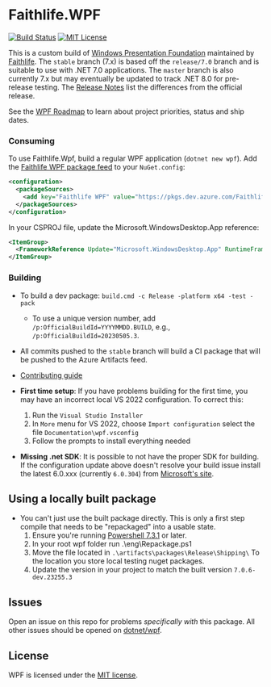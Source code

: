 # Faithlife.WPF

[![Build Status](https://dev.azure.com/Faithlife/WPF/_apis/build/status/Faithlife.wpf?branchName=stable)](https://dev.azure.com/Faithlife/WPF/_build/latest?definitionId=11&branchName=stable) [![MIT License](https://img.shields.io/badge/license-MIT-green.svg)](https://github.com/Faithlife/wpf/blob/stable/LICENSE.TXT)

This is a custom build of [Windows Presentation Foundation](https://github.com/dotnet/wpf) maintained by [Faithlife](https://faithlife.codes/).
The `stable` branch (7.x) is based off the `release/7.0` branch and is suitable to use with .NET 7.0 applications.
The `master` branch is also currently 7.x but may eventually be updated to track .NET 8.0 for pre-release testing.
The [Release Notes](ReleaseNotes.md) list the differences from the official release.

See the [WPF Roadmap](roadmap.md) to learn about project priorities, status and ship dates.

### Consuming

To use Faithlife.Wpf, build a regular WPF application (`dotnet new wpf`). Add the [Faithlife WPF package feed](https://dev.azure.com/Faithlife/WPF/_artifacts/feed/Public)
to your `NuGet.config`:

```xml
<configuration>
  <packageSources>
    <add key="Faithlife WPF" value="https://pkgs.dev.azure.com/Faithlife/WPF/_packaging/Public/nuget/v3/index.json" />
  </packageSources>
</configuration>
```

In your CSPROJ file, update the Microsoft.WindowsDesktop.App reference:

```xml
<ItemGroup>
  <FrameworkReference Update="Microsoft.WindowsDesktop.App" RuntimeFrameworkVersion="7.0.6-faithlife.1.23255.3" />
</ItemGroup>
```

### Building

* To build a dev package: `build.cmd -c Release -platform x64 -test -pack`
  * To use a unique version number, add `/p:OfficialBuildId=YYYYMMDD.BUILD`, e.g., `/p:OfficialBuildId=20230505.3`.
* All commits pushed to the `stable` branch will build a CI package that will be pushed to the Azure Artifacts feed.
* [Contributing guide](Documentation/contributing.md)

* **First time setup**: If you have problems building for the first time, you may have an incorrect local VS 2022 configuration. To correct this:
  1. Run the `Visual Studio Installer`
  2. In `More` menu for VS 2022, choose `Import configuration` select the file `Documentation\wpf.vsconfig`
  3. Follow the prompts to install everything needed

* **Missing .net SDK**: It is possible to not have the proper SDK for building. If the configuration update above doesn't resolve your build issue install the latest 6.0.xxx (currently `6.0.304`) from [Microsoft's site](https://dotnet.microsoft.com/en-us/download/dotnet/6.0).

## Using a locally built package

* You can't just use the built package directly. This is only a first step compile that needs to be "repackaged" into a usable state.
  1. Ensure you're running [Powershell 7.3.1](https://learn.microsoft.com/en-us/powershell/scripting/install/installing-powershell-on-windows?view=powershell-7.3) or later.
  2. In your root wpf folder run .\eng\Repackage.ps1
  3. Move the file located in `.\artifacts\packages\Release\Shipping\` To the location you store local testing nuget packages.
  4. Update the version in your project to match the built version `7.0.6-dev.23255.3`

## Issues

Open an issue on this repo for problems _specifically with_ this package. All other issues should be opened on [dotnet/wpf](https://github.com/dotnet/wpf/issues).

## License

WPF is licensed under the [MIT license](LICENSE.TXT).

